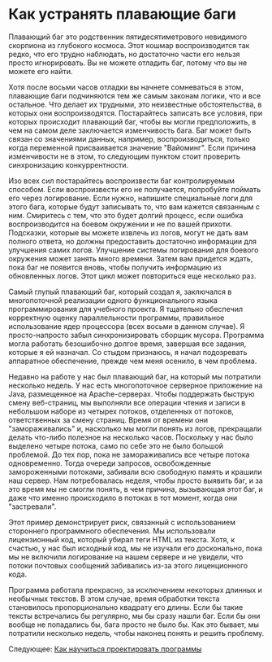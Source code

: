 # Как устранять плавающие баги
[//]: # (Version:1.0.0)
Плавающий баг это родственник пятидесятиметрового невидимого скорпиона из глубокого космоса. Этот кошмар воспроизводится так редко, что его трудно наблюдать, но достаточно части его нельзя просто игнорировать. Вы не можете отладить баг, потому что вы не можете его найти.

Хотя после восьми часов отладки вы начнете сомневаться в этом, плавающие баги подчиняются тем же самым законам логики, что и все остальное. Что делает их трудными, это неизвестные обстоятельства, в которых они воспроизводятся. Постарайтесь записать все условия, при которых происходит плавающий баг, чтобы вы могли предположить, в чем на самом деле заключается изменчивость бага. Баг может быть связан со значениями данных, например, воспроизводиться, только когда переменной присваивается значение "Вайоминг". Если причина изменчивости не в этом, то следующим пунктом стоит проверить синхронизацию конкуррентности.

Изо всех сил постарайтесь воспроизвести баг контролируемым способом. Если воспроизвести его не получается, попробуйте поймать его через логирование. Если нужно, напишите специальные логи для этого бага, которые будут записывать то, что вам кажется связанным с ним. Смиритесь с тем, что это будет долгий процесс, если ошибка воспроизводится на боевом окружении и не по вашей прихоти. Подсказки, которые вы можете извлечь из логов, могут не дать вам полного ответа, но должны предоставить достаточно информации для улучшения самих логов. Улучшение системы логирования для боевого окружения может занять много времени. Затем вам придется ждать, пока баг не появится вновь, чтобы получить информацию из обновленных логов. Этот цикл может повториться еще несколько раз.

Самый глупый плавающий баг, который создал я, заключался в многопоточной реализации одного функционального языка программирования для учебного проекта. Я тщательно обеспечил корректную оценку параллельности программы, правильное использование ядер процессора (всех восьми в данном случае). Я просто-напросто забыл синхронизировать сборщик мусора. Программа могла работать безошибочно долгое время, завершая все задания, которые я ей назначал. Со стыдом признаюсь, я начал подозревать аппаратное обеспечение, прежде чем меня осенило, в чем проблема.

Недавно на работе у нас был плавающий баг, на который мы потратили несколько недель. У нас есть многопоточное серверное приложение на Java, размещенное на Apache-серверах. Чтобы поддержать быструю смену веб-страниц, мы выполняли все операции чтения и записи в небольшом наборе из четырех потоков, отделенных от потоков, ответственных за смену страниц. Время от времени они "замораживались" и, насколько мы могли понять из логов, прекращали делать что-либо полезное на несколько часов. Поскольку у нас было выделено четыре потока, само по себе это не было большой проблемой. До тех пор, пока не замораживались все четыре потока одновременно. Тогда очереди запросов, освобожденные замороженными потоками, забивали всю свободную память и крашили наш сервер. Нам потребовалась неделя, чтобы просто выявить баг, и за это время мы не смогли понять, в чем причина, вызывающая этот баг, и даже что именно происходило в потоках в тот момент, когда они "застревали".

Этот пример демонстрирует риск, связанный с использованием стороннего программного обеспечения. Мы использовали лицензионный код, который убирал теги HTML из текста. Хотя, к счастью,  у нас был исходный код, мы не изучали его досконально, пока мы не включили логирование на нашем сервере и не увидели, что потоки почтовых сообщений забивались из-за этого лиценционного кода.

Программа работала прекрасно, за исключением некоторых длинных и необычных текстов. В этом случае, время обработки текста становилось пропорционально квадрату его длины. Если бы такие тексты встречались бы регулярно, мы бы сразу нашли баг. Если бы они вообще не попадались бы, бага просто не было бы. Как это бывает, мы потратили несколько недель, чтобы наконец понять и решить проблему.  

Следующее: [Как научиться проектировать программы](11-How-to-Learn-Design-Skills.md)
